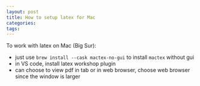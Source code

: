 ```yaml
---
layout: post
title: How to setup latex for Mac  
categories:
tags:
---
```


To work with latex on Mac (Big Sur):

- just use `brew install --cask mactex-no-gui` to install `mactex` without gui
- in VS code, install latex workshop plugin 
- can choose to view pdf in tab or in web browser, choose web browser since the window is larger 
